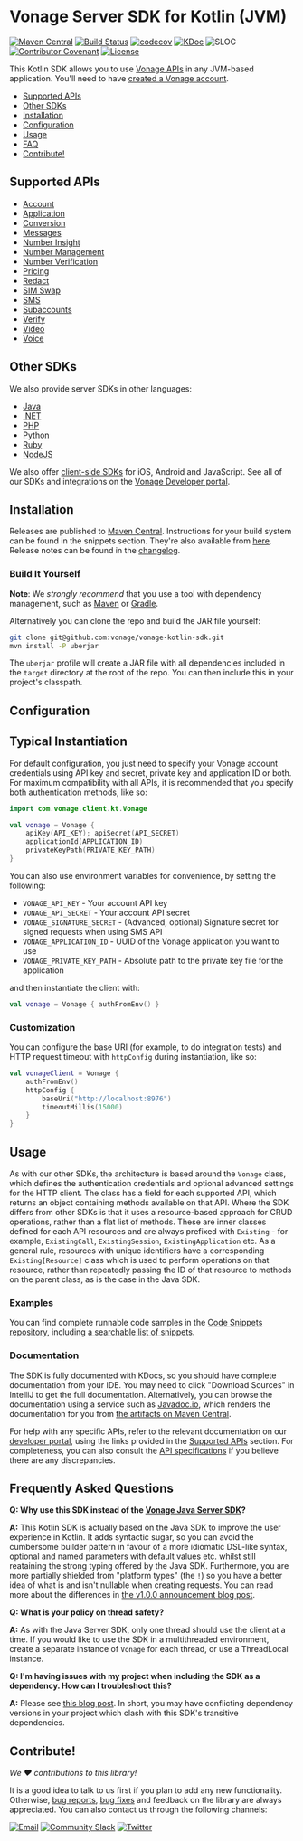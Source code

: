 # Vonage Server SDK for Kotlin (JVM)

[![Maven Central](https://img.shields.io/maven-central/v/com.vonage/server-sdk-kotlin)](https://central.sonatype.com/artifact/com.vonage/server-sdk-kotlin)
[![Build Status](https://github.com/Vonage/vonage-kotlin-sdk/actions/workflows/build.yml/badge.svg)](https://github.com/Vonage/vonage-kotlin-sdk/actions/workflows/build.yml)
[![codecov](https://codecov.io/gh/Vonage/vonage-kotlin-sdk/graph/badge.svg?token=YNBJUD8OUT)](https://codecov.io/gh/Vonage/vonage-kotlin-sdk)
[![KDoc](https://javadoc.io/badge2/com.vonage/server-sdk-kotlin/javadoc.svg)](https://javadoc.io/doc/com.vonage/server-sdk-kotlin)
![SLOC](https://sloc.xyz/github/Vonage/vonage-kotlin-sdk)
[![Contributor Covenant](https://img.shields.io/badge/Contributor%20Covenant-2.1-4baaaa.svg)](CODE_OF_CONDUCT.md)
[![License](https://img.shields.io/badge/License-Apache%202.0-blue.svg)](LICENSE.txt)

This Kotlin SDK allows you to use [Vonage APIs](https://developer.vonage.com/api) in any JVM-based application.
You'll need to have [created a Vonage account](https://dashboard.nexmo.com/sign-up?utm_source=DEV_REL&utm_medium=github&utm_campaign=java-client-library).

* [Supported APIs](#supported-apis)
* [Other SDKs](#other-sdks)
* [Installation](#installation)
* [Configuration](#configuration)
* [Usage](#usage)
* [FAQ](#frequently-asked-questions)
* [Contribute!](#contribute)

## Supported APIs
- [Account](https://developer.vonage.com/en/account/overview)
- [Application](https://developer.vonage.com/en/application/overview)
- [Conversion](https://developer.vonage.com/en/messaging/conversion-api/overview)
- [Messages](https://developer.vonage.com/en/messages/overview)
- [Number Insight](https://developer.vonage.com/en/number-insight/overview)
- [Number Management](https://developer.vonage.com/en/numbers/overview)
- [Number Verification](https://developer.vonage.com/en/number-verification/overview)
- [Pricing](https://developer.vonage.com/en/api/pricing)
- [Redact](https://developer.vonage.com/en/redact/overview)
- [SIM Swap](https://developer.vonage.com/en/sim-swap/overview)
- [SMS](https://developer.vonage.com/en/messaging/sms/overview)
- [Subaccounts](https://developer.vonage.com/en/account/subaccounts/overview)
- [Verify](https://developer.vonage.com/en/verify/overview)
- [Video](https://developer.vonage.com/en/video/overview)
- [Voice](https://developer.vonage.com/en/voice/voice-api/overview)

## Other SDKs

We also provide server SDKs in other languages:
- [Java](https://github.com/Vonage/vonage-java-sdk)
- [.NET](https://github.com/Vonage/vonage-dotnet-sdk)
- [PHP](https://github.com/Vonage/vonage-php-sdk)
- [Python](https://github.com/Vonage/vonage-python-sdk)
- [Ruby](https://github.com/Vonage/vonage-ruby-sdk)
- [NodeJS](https://github.com/Vonage/vonage-node-sdk)

We also offer [client-side SDKs](https://developer.vonage.com/en/vonage-client-sdk/overview) for iOS, Android and JavaScript.
See all of our SDKs and integrations on the [Vonage Developer portal](https://developer.vonage.com/en/tools).

## Installation

Releases are published to [Maven Central](https://central.sonatype.com/artifact/com.vonage/server-sdk-kotlin).
Instructions for your build system can be found in the snippets section.
They're also available from [here](https://mvnrepository.com/artifact/com.vonage/server-sdk-kotlin/latest).
Release notes can be found in the [changelog](CHANGELOG.md).

### Build It Yourself

**Note**: We *strongly recommend* that you use a tool with dependency management,
such as [Maven](https://maven.apache.org/) or [Gradle](https://gradle.org/).

Alternatively you can clone the repo and build the JAR file yourself:

```bash
git clone git@github.com:vonage/vonage-kotlin-sdk.git
mvn install -P uberjar
```

The `uberjar` profile will create a JAR file with all dependencies included in the `target`
directory at the root of the repo. You can then include this in your project's classpath.

## Configuration

## Typical Instantiation
For default configuration, you just need to specify your Vonage account credentials using API key and secret,
private key and application ID or both. For maximum compatibility with all APIs, it is recommended that you
specify both authentication methods, like so:

```kotlin
import com.vonage.client.kt.Vonage

val vonage = Vonage {
    apiKey(API_KEY); apiSecret(API_SECRET)
    applicationId(APPLICATION_ID)
    privateKeyPath(PRIVATE_KEY_PATH)
}
```

You can also use environment variables for convenience, by setting the following:
- `VONAGE_API_KEY` - Your account API key
- `VONAGE_API_SECRET` - Your account API secret
- `VONAGE_SIGNATURE_SECRET` - (Advanced, optional) Signature secret for signed requests when using SMS API
- `VONAGE_APPLICATION_ID` - UUID of the Vonage application you want to use
- `VONAGE_PRIVATE_KEY_PATH` - Absolute path to the private key file for the application

and then instantiate the client with:

```kotlin
val vonage = Vonage { authFromEnv() }
```

### Customization
You can configure the base URI (for example, to do integration tests) and HTTP request timeout with `httpConfig`
during instantiation, like so:

```kotlin
val vonageClient = Vonage {
    authFromEnv()
    httpConfig {
        baseUri("http://localhost:8976")
        timeoutMillis(15000)
    }
}
```

## Usage

As with our other SDKs, the architecture is based around the `Vonage` class, which defines the authentication
credentials and optional advanced settings for the HTTP client. The class has a field for each supported API,
which returns an object containing methods available on that API. Where the SDK differs from other SDKs is that
it uses a resource-based approach for CRUD operations, rather than a flat list of methods.
These are inner classes defined for each API resources and are always prefixed with `Existing` - for example,
`ExistingCall`, `ExistingSession`, `ExistingApplication` etc. As a general rule, resources with unique identifiers
have a corresponding `Existing[Resource]` class which is used to perform operations on that resource, rather
than repeatedly passing the ID of that resource to methods on the parent class, as is the case in the Java SDK.

### Examples
You can find complete runnable code samples in the [Code Snippets repository](https://github.com/Vonage/vonage-kotlin-code-snippets),
including [a searchable list of snippets](https://github.com/Vonage/vonage-kotlin-code-snippets/blob/main/SNIPPETS.md).

### Documentation
The SDK is fully documented with KDocs, so you should have complete documentation from your IDE. You may need to
click "Download Sources" in IntelliJ to get the full documentation. Alternatively, you can browse the documentation
using a service such as [Javadoc.io](https://javadoc.io/doc/com.vonage/server-sdk-kotlin/latest/index.html), which
renders the documentation for you from [the artifacts on Maven Central](https://repo.maven.apache.org/maven2/com/vonage/server-sdk-kotlin/).

For help with any specific APIs, refer to the relevant documentation on our [developer portal](https://developer.vonage.com/en/documentation),
using the links provided in the [Supported APIs](#supported-apis) section. For completeness, you can also consult the
[API specifications](https://developer.vonage.com/api) if you believe there are any discrepancies.

## Frequently Asked Questions

**Q: Why use this SDK instead of the [Vonage Java Server SDK](https://github.com/Vonage/vonage-java-sdk)?**

**A:** This Kotlin SDK is actually based on the Java SDK to improve the user experience in Kotlin. It adds
syntactic sugar, so you can avoid the cumbersome builder pattern in favour of a more idiomatic DSL-like
syntax, optional and named parameters with default values etc. whilst still reataining the strong typing
offered by the Java SDK. Furthermore, you are more partially shielded from "platform types" (the `!`)
so you have a better idea of what is and isn't nullable when creating requests. You can read more about the
differences in [the v1.0.0 announcement blog post](https://developer.vonage.com/en/blog/announcing-the-vonage-kotlin-server-sdk).

**Q: What is your policy on thread safety?**

**A:** As with the Java Server SDK, only one thread should use the client at a time.
If you would like to use the SDK in a multithreaded environment, create a separate instance of
`Vonage` for each thread, or use a ThreadLocal instance.

**Q: I'm having issues with my project when including the SDK as a dependency. How can I troubleshoot this?**

**A:** Please see [this blog post](https://developer.vonage.com/en/blog/one-simple-trick-for-resolving-java-runtime-dependency-issues).
In short, you may have conflicting dependency versions in your project which clash with this SDK's transitive dependencies.

## Contribute!

_We :heart: contributions to this library!_

It is a good idea to talk to us first if you plan to add any new functionality.
Otherwise, [bug reports](https://github.com/Vonage/vonage-kotlin-sdk/issues),
[bug fixes](https://github.com/Vonage/vonage-kotlin-sdk/pulls) and feedback on the
library are always appreciated. You can also contact us through the following channels:

[![Email](https://img.shields.io/badge/Email-green?style=flat-square&logo=gmail&logoColor=FFFFFF&labelColor=3A3B3C&color=62F1CD)](mailto:community@vonage.com)
[![Community Slack](https://img.shields.io/badge/Slack-4A154B?style=flat&logo=slack&logoColor=white)](https://developer.vonage.com/community/slack)
[![Twitter](https://img.shields.io/badge/Twitter-000000?style=flat&logo=x&logoColor=white)](https://twitter.com/VonageDev)

